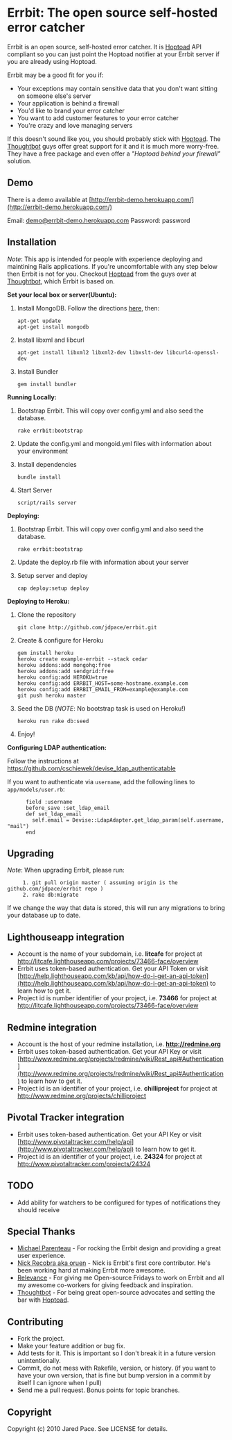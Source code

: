 Errbit: The open source self-hosted error catcher
=================================================

Errbit is an open source, self-hosted error catcher. It is [Hoptoad](http://hoptoadapp.com)
API compliant so you can just point the Hoptoad notifier at your Errbit server if you are
already using Hoptoad.

Errbit may be a good fit for you if:

* Your exceptions may contain sensitive data that you don't want sitting on someone else's server
* Your application is behind a firewall
* You'd like to brand your error catcher
* You want to add customer features to your error catcher
* You're crazy and love managing servers

If this doesn't sound like you, you should probably stick with [Hoptoad](http://hoptoadapp.com).
The [Thoughtbot](http://thoughtbot.com) guys offer great support for it and it is much more worry-free.
They have a free package and even offer a *"Hoptoad behind your firewall"* solution.

Demo
----

There is a demo available at [http://errbit-demo.herokuapp.com/](http://errbit-demo.herokuapp.com/)

Email: demo@errbit-demo.herokuapp.com
Password: password

Installation
------------

*Note*: This app is intended for people with experience deploying and maintining
Rails applications. If you're uncomfortable with any step below then Errbit is not
for you. Checkout [Hoptoad](http://hoptoadapp.com) from the guys over at
[Thoughtbot](http://thoughtbot.com), which Errbit is based on.

**Set your local box or server(Ubuntu):**

  1. Install MongoDB. Follow the directions [here](http://www.mongodb.org/display/DOCS/Ubuntu+and+Debian+packages), then:

         apt-get update
         apt-get install mongodb

  2. Install libxml and libcurl

         apt-get install libxml2 libxml2-dev libxslt-dev libcurl4-openssl-dev

  3. Install Bundler

         gem install bundler

**Running Locally:**

  1. Bootstrap Errbit. This will copy over config.yml and also seed the database.

         rake errbit:bootstrap

  2. Update the config.yml and mongoid.yml files with information about your environment
  3. Install dependencies

         bundle install

  4. Start Server

         script/rails server

**Deploying:**

  1. Bootstrap Errbit. This will copy over config.yml and also seed the database.

         rake errbit:bootstrap

  2. Update the deploy.rb file with information about your server
  3. Setup server and deploy

         cap deploy:setup deploy

**Deploying to Heroku:**

  1. Clone the repository

         git clone http://github.com/jdpace/errbit.git

  2. Create & configure for Heroku

         gem install heroku
         heroku create example-errbit --stack cedar
         heroku addons:add mongohq:free
         heroku addons:add sendgrid:free
         heroku config:add HEROKU=true
         heroku config:add ERRBIT_HOST=some-hostname.example.com
         heroku config:add ERRBIT_EMAIL_FROM=example@example.com
         git push heroku master

  3. Seed the DB (_NOTE_: No bootstrap task is used on Heroku!)

         heroku run rake db:seed

  4. Enjoy!


**Configuring LDAP authentication:**

Follow the instructions at https://github.com/cschiewek/devise_ldap_authenticatable

If you want to authenticate via `username`, add the following lines to `app/models/user.rb`:

          field :username
          before_save :set_ldap_email
          def set_ldap_email
            self.email = Devise::LdapAdapter.get_ldap_param(self.username, "mail")
          end


Upgrading
---------
*Note*: When upgrading Errbit, please run:

         1. git pull origin master ( assuming origin is the github.com/jdpace/errbit repo )
         2. rake db:migrate

If we change the way that data is stored, this will run any migrations to bring your database up to date.


Lighthouseapp integration
-------------------------

* Account is the name of your subdomain, i.e. **litcafe** for project at http://litcafe.lighthouseapp.com/projects/73466-face/overview
* Errbit uses token-based authentication. Get your API Token or visit [http://help.lighthouseapp.com/kb/api/how-do-i-get-an-api-token](http://help.lighthouseapp.com/kb/api/how-do-i-get-an-api-token) to learn how to get it.
* Project id is number identifier of your project, i.e. **73466** for project at http://litcafe.lighthouseapp.com/projects/73466-face/overview

Redmine integration
-------------------------

* Account is the host of your redmine installation, i.e. **http://redmine.org**
* Errbit uses token-based authentication. Get your API Key or visit [http://www.redmine.org/projects/redmine/wiki/Rest_api#Authentication](http://www.redmine.org/projects/redmine/wiki/Rest_api#Authentication) to learn how to get it.
* Project id is an identifier of your project, i.e. **chilliproject** for project at http://www.redmine.org/projects/chilliproject

Pivotal Tracker integration
-------------------------

* Errbit uses token-based authentication. Get your API Key or visit [http://www.pivotaltracker.com/help/api](http://www.pivotaltracker.com/help/api) to learn how to get it.
* Project id is an identifier of your project, i.e. **24324** for project at http://www.pivotaltracker.com/projects/24324

TODO
----

* Add ability for watchers to be configured for types of notifications they should receive

Special Thanks
--------------

* [Michael Parenteau](http://michaelparenteau.com) - For rocking the Errbit design and providing a great user experience.
* [Nick Recobra aka oruen](https://github.com/oruen) - Nick is Errbit's first core contributor. He's been working hard at making Errbit more awesome.
* [Relevance](http://thinkrelevance.com) - For giving me Open-source Fridays to work on Errbit and all my awesome co-workers for giving feedback and inspiration.
* [Thoughtbot](http://thoughtbot.com) - For being great open-source advocates and setting the bar with [Hoptoad](http://hoptoadapp.com).

Contributing
------------

* Fork the project.
* Make your feature addition or bug fix.
* Add tests for it. This is important so I don't break it in a
  future version unintentionally.
* Commit, do not mess with Rakefile, version, or history.
  (if you want to have your own version, that is fine but bump version in a commit by itself I can ignore when I pull)
* Send me a pull request. Bonus points for topic branches.

Copyright
---------

Copyright (c) 2010 Jared Pace. See LICENSE for details.

